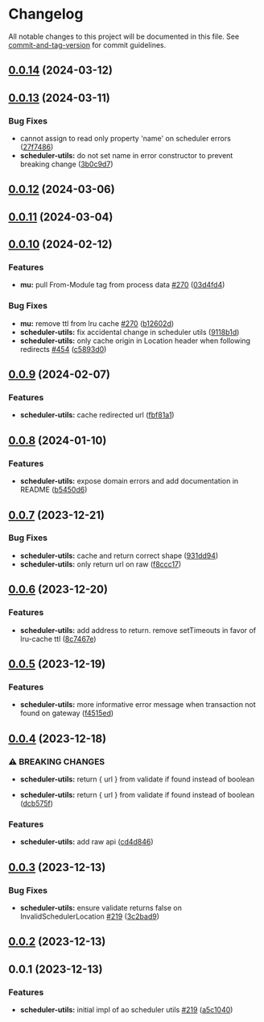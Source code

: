 # Changelog

All notable changes to this project will be documented in this file. See [commit-and-tag-version](https://github.com/absolute-version/commit-and-tag-version) for commit guidelines.

## [0.0.14](https://github.com/permaweb/ao/compare/scheduler-utils@v0.0.13...scheduler-utils@v0.0.14) (2024-03-12)

## [0.0.13](https://github.com/permaweb/ao/compare/scheduler-utils@v0.0.12...scheduler-utils@v0.0.13) (2024-03-11)


### Bug Fixes

* cannot assign to read only property 'name' on scheduler errors ([27f7486](https://github.com/permaweb/ao/commit/27f7486e119cec80b0ee0a6655d8533fbc4302aa))
* **scheduler-utils:** do not set name in error constructor to prevent breaking change ([3b0c9d7](https://github.com/permaweb/ao/commit/3b0c9d7dbdcf42e1db27c57694e1af561a03be50))

## [0.0.12](https://github.com/permaweb/ao/compare/scheduler-utils@v0.0.11...scheduler-utils@v0.0.12) (2024-03-06)

## [0.0.11](https://github.com/permaweb/ao/compare/scheduler-utils@v0.0.10...scheduler-utils@v0.0.11) (2024-03-04)

## [0.0.10](https://github.com/permaweb/ao/compare/scheduler-utils@v0.0.9...scheduler-utils@v0.0.10) (2024-02-12)


### Features

* **mu:** pull From-Module tag from process data [#270](https://github.com/permaweb/ao/issues/270) ([03d4fd4](https://github.com/permaweb/ao/commit/03d4fd43b09a46325bc50b4c52d7d93781f3f620))


### Bug Fixes

* **mu:** remove ttl from lru cache [#270](https://github.com/permaweb/ao/issues/270) ([b12602d](https://github.com/permaweb/ao/commit/b12602d9a93df75dae5d6a50aa8c8bb546689adc))
* **scheduler-utils:** fix accidental change in scheduler utils ([9118b1d](https://github.com/permaweb/ao/commit/9118b1d393390c3bfc59220f191ddb7102499766))
* **scheduler-utils:** only cache origin in Location header when following redirects [#454](https://github.com/permaweb/ao/issues/454) ([c5893d0](https://github.com/permaweb/ao/commit/c5893d065f685ec58c4b415610189905cc2031ff))

## [0.0.9](https://github.com/permaweb/ao/compare/scheduler-utils@v0.0.8...scheduler-utils@v0.0.9) (2024-02-07)


### Features

* **scheduler-utils:** cache redirected url ([fbf81a1](https://github.com/permaweb/ao/commit/fbf81a104e1af1b7c57496b3cd83ce8ae40c460d))

## [0.0.8](https://github.com/permaweb/ao/compare/scheduler-utils@v0.0.7...scheduler-utils@v0.0.8) (2024-01-10)


### Features

* **scheduler-utils:** expose domain errors and add documentation in README ([b5450d6](https://github.com/permaweb/ao/commit/b5450d66a76a79d223ecf941d59cab4502bc0ac4))

## [0.0.7](https://github.com/permaweb/ao/compare/scheduler-utils@v0.0.6...scheduler-utils@v0.0.7) (2023-12-21)


### Bug Fixes

* **scheduler-utils:** cache and return correct shape ([931dd94](https://github.com/permaweb/ao/commit/931dd94f392cd1b8e075f2180df6463dec66f9b1))
* **scheduler-utils:** only return url on raw ([f8ccc17](https://github.com/permaweb/ao/commit/f8ccc17f93575e83003502be193f93de42ffbf17))

## [0.0.6](https://github.com/permaweb/ao/compare/scheduler-utils@v0.0.5...scheduler-utils@v0.0.6) (2023-12-20)


### Features

* **scheduler-utils:** add address to return. remove setTimeouts in favor of lru-cache ttl ([8c7467e](https://github.com/permaweb/ao/commit/8c7467efd77357befa7aaa62cc0f6917bde480b4))

## [0.0.5](https://github.com/permaweb/ao/compare/scheduler-utils@v0.0.4...scheduler-utils@v0.0.5) (2023-12-19)


### Features

* **scheduler-utils:** more informative error message when transaction not found on gateway ([f4515ed](https://github.com/permaweb/ao/commit/f4515ed82d814117696e98fe19dcc670311802c8))

## [0.0.4](https://github.com/permaweb/ao/compare/scheduler-utils@v0.0.3...scheduler-utils@v0.0.4) (2023-12-18)


### ⚠ BREAKING CHANGES

* **scheduler-utils:** return { url } from validate if found instead of boolean

* **scheduler-utils:** return { url } from validate if found instead of boolean ([dcb575f](https://github.com/permaweb/ao/commit/dcb575fb5e8c29e40e85f5e5e147e30a874e0c29))


### Features

* **scheduler-utils:** add raw api ([cd4d846](https://github.com/permaweb/ao/commit/cd4d846204310cd4fd589c1eca5bf774f8cd49c5))

## [0.0.3](https://github.com/permaweb/ao/compare/scheduler-utils@v0.0.2...scheduler-utils@v0.0.3) (2023-12-13)


### Bug Fixes

* **scheduler-utils:** ensure validate returns false on InvalidSchedulerLocation [#219](https://github.com/permaweb/ao/issues/219) ([3c2bad9](https://github.com/permaweb/ao/commit/3c2bad94e0089d3abd1b6e522ee9e4ebd1be6c53))

## [0.0.2](https://github.com/permaweb/ao/compare/scheduler-utils@v0.0.1...scheduler-utils@v0.0.2) (2023-12-13)

## 0.0.1 (2023-12-13)


### Features

* **scheduler-utils:** initial impl of ao scheduler utils [#219](https://github.com/permaweb/ao/issues/219) ([a5c1040](https://github.com/permaweb/ao/commit/a5c1040a0d8c85859e9e717e0dbad2a1fc036b5b))
